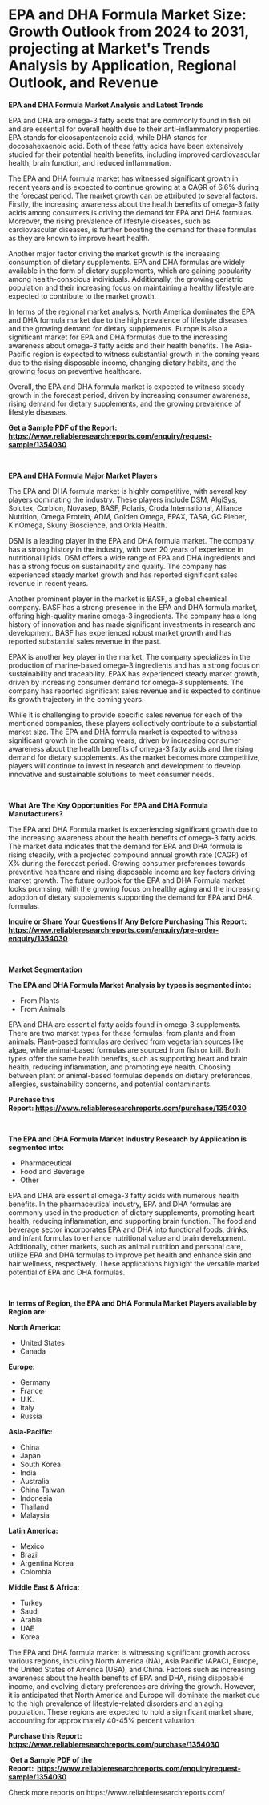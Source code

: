 <p><h1>EPA and DHA Formula Market Size: Growth Outlook from 2024 to 2031, projecting at Market's Trends Analysis by Application, Regional Outlook, and Revenue</h1></p><p><strong>EPA and DHA Formula Market Analysis and Latest Trends</strong></p>
<p><p>EPA and DHA are omega-3 fatty acids that are commonly found in fish oil and are essential for overall health due to their anti-inflammatory properties. EPA stands for eicosapentaenoic acid, while DHA stands for docosahexaenoic acid. Both of these fatty acids have been extensively studied for their potential health benefits, including improved cardiovascular health, brain function, and reduced inflammation.</p><p>The EPA and DHA formula market has witnessed significant growth in recent years and is expected to continue growing at a CAGR of 6.6% during the forecast period. The market growth can be attributed to several factors. Firstly, the increasing awareness about the health benefits of omega-3 fatty acids among consumers is driving the demand for EPA and DHA formulas. Moreover, the rising prevalence of lifestyle diseases, such as cardiovascular diseases, is further boosting the demand for these formulas as they are known to improve heart health.</p><p>Another major factor driving the market growth is the increasing consumption of dietary supplements. EPA and DHA formulas are widely available in the form of dietary supplements, which are gaining popularity among health-conscious individuals. Additionally, the growing geriatric population and their increasing focus on maintaining a healthy lifestyle are expected to contribute to the market growth.</p><p>In terms of the regional market analysis, North America dominates the EPA and DHA formula market due to the high prevalence of lifestyle diseases and the growing demand for dietary supplements. Europe is also a significant market for EPA and DHA formulas due to the increasing awareness about omega-3 fatty acids and their health benefits. The Asia-Pacific region is expected to witness substantial growth in the coming years due to the rising disposable income, changing dietary habits, and the growing focus on preventive healthcare.</p><p>Overall, the EPA and DHA formula market is expected to witness steady growth in the forecast period, driven by increasing consumer awareness, rising demand for dietary supplements, and the growing prevalence of lifestyle diseases.</p></p>
<p><strong>Get a Sample PDF of the Report:&nbsp; <a href="https://www.reliableresearchreports.com/enquiry/request-sample/1354030">https://www.reliableresearchreports.com/enquiry/request-sample/1354030</a></strong></p>
<p>&nbsp;</p>
<p><strong>EPA and DHA Formula Major Market Players</strong></p>
<p><p>The EPA and DHA formula market is highly competitive, with several key players dominating the industry. These players include DSM, AlgiSys, Solutex, Corbion, Novasep, BASF, Polaris, Croda International, Alliance Nutrition, Omega Protein, ADM, Golden Omega, EPAX, TASA, GC Rieber, KinOmega, Skuny Bioscience, and Orkla Health. </p><p>DSM is a leading player in the EPA and DHA formula market. The company has a strong history in the industry, with over 20 years of experience in nutritional lipids. DSM offers a wide range of EPA and DHA ingredients and has a strong focus on sustainability and quality. The company has experienced steady market growth and has reported significant sales revenue in recent years.</p><p>Another prominent player in the market is BASF, a global chemical company. BASF has a strong presence in the EPA and DHA formula market, offering high-quality marine omega-3 ingredients. The company has a long history of innovation and has made significant investments in research and development. BASF has experienced robust market growth and has reported substantial sales revenue in the past.</p><p>EPAX is another key player in the market. The company specializes in the production of marine-based omega-3 ingredients and has a strong focus on sustainability and traceability. EPAX has experienced steady market growth, driven by increasing consumer demand for omega-3 supplements. The company has reported significant sales revenue and is expected to continue its growth trajectory in the coming years.</p><p>While it is challenging to provide specific sales revenue for each of the mentioned companies, these players collectively contribute to a substantial market size. The EPA and DHA formula market is expected to witness significant growth in the coming years, driven by increasing consumer awareness about the health benefits of omega-3 fatty acids and the rising demand for dietary supplements. As the market becomes more competitive, players will continue to invest in research and development to develop innovative and sustainable solutions to meet consumer needs.</p></p>
<p>&nbsp;</p>
<p><strong>What Are The Key Opportunities For EPA and DHA Formula Manufacturers?</strong></p>
<p><p>The EPA and DHA Formula market is experiencing significant growth due to the increasing awareness about the health benefits of omega-3 fatty acids. The market data indicates that the demand for EPA and DHA formula is rising steadily, with a projected compound annual growth rate (CAGR) of X% during the forecast period. Growing consumer preferences towards preventive healthcare and rising disposable income are key factors driving market growth. The future outlook for the EPA and DHA Formula market looks promising, with the growing focus on healthy aging and the increasing adoption of dietary supplements supporting the demand for EPA and DHA formulas.</p></p>
<p><strong>Inquire or Share Your Questions If Any Before Purchasing This Report: <a href="https://www.reliableresearchreports.com/enquiry/pre-order-enquiry/1354030">https://www.reliableresearchreports.com/enquiry/pre-order-enquiry/1354030</a></strong></p>
<p>&nbsp;</p>
<p><strong>Market Segmentation</strong></p>
<p><strong>The EPA and DHA Formula Market Analysis by types is segmented into:</strong></p>
<p><ul><li>From Plants</li><li>From Animals</li></ul></p>
<p><p>EPA and DHA are essential fatty acids found in omega-3 supplements. There are two market types for these formulas: from plants and from animals. Plant-based formulas are derived from vegetarian sources like algae, while animal-based formulas are sourced from fish or krill. Both types offer the same health benefits, such as supporting heart and brain health, reducing inflammation, and promoting eye health. Choosing between plant or animal-based formulas depends on dietary preferences, allergies, sustainability concerns, and potential contaminants.</p></p>
<p><strong>Purchase this Report:&nbsp;<a href="https://www.reliableresearchreports.com/purchase/1354030">https://www.reliableresearchreports.com/purchase/1354030</a></strong></p>
<p>&nbsp;</p>
<p><strong>The EPA and DHA Formula Market Industry Research by Application is segmented into:</strong></p>
<p><ul><li>Pharmaceutical</li><li>Food and Beverage</li><li>Other</li></ul></p>
<p><p>EPA and DHA are essential omega-3 fatty acids with numerous health benefits. In the pharmaceutical industry, EPA and DHA formulas are commonly used in the production of dietary supplements, promoting heart health, reducing inflammation, and supporting brain function. The food and beverage sector incorporates EPA and DHA into functional foods, drinks, and infant formulas to enhance nutritional value and brain development. Additionally, other markets, such as animal nutrition and personal care, utilize EPA and DHA formulas to improve pet health and enhance skin and hair wellness, respectively. These applications highlight the versatile market potential of EPA and DHA formulas.</p></p>
<p>&nbsp;</p>
<p><strong>In terms of Region, the EPA and DHA Formula Market Players available by Region are:</strong></p>
<p>
    <p> <strong> North America: </strong>
        <ul>
            <li>United States</li>
            <li>Canada</li>
        </ul>
        </p> 
    <p> <strong> Europe: </strong>
        <ul>
            <li>Germany</li>
            <li>France</li>
            <li>U.K.</li>
            <li>Italy</li>
            <li>Russia</li>
        </ul>
        </p> 
    <p> <strong> Asia-Pacific: </strong>
        <ul>
            <li>China</li>
            <li>Japan</li>
            <li>South Korea</li>
            <li>India</li>
            <li>Australia</li>
            <li>China Taiwan</li>
            <li>Indonesia</li>
            <li>Thailand</li>
            <li>Malaysia</li>
        </ul>
        </p> 
    <p> <strong> Latin America: </strong>
        <ul>
            <li>Mexico</li>
            <li>Brazil</li>
            <li>Argentina Korea</li>
            <li>Colombia</li>
        </ul>
        </p> 
    <p> <strong> Middle East & Africa: </strong>
        <ul>
            <li>Turkey</li>
            <li>Saudi</li>
            <li>Arabia</li>
            <li>UAE</li>
            <li>Korea</li>
        </ul>
    </p>
    </p>
<p><p>The EPA and DHA formula market is witnessing significant growth across various regions, including North America (NA), Asia Pacific (APAC), Europe, the United States of America (USA), and China. Factors such as increasing awareness about the health benefits of EPA and DHA, rising disposable income, and evolving dietary preferences are driving the growth. However, it is anticipated that North America and Europe will dominate the market due to the high prevalence of lifestyle-related disorders and an aging population. These regions are expected to hold a significant market share, accounting for approximately 40-45% percent valuation.</p></p>
<p><strong>Purchase this Report: <a href="https://www.reliableresearchreports.com/purchase/1354030">https://www.reliableresearchreports.com/purchase/1354030</a></strong></p>
<p>&nbsp;<strong>Get a Sample PDF of the Report:&nbsp;&nbsp;<a href="https://www.reliableresearchreports.com/enquiry/request-sample/1354030">https://www.reliableresearchreports.com/enquiry/request-sample/1354030</a></strong></p>
<p><strong></strong></p>
<p>Check more reports on https://www.reliableresearchreports.com/</p>